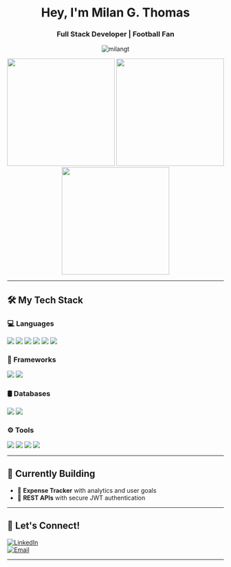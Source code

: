 <h1 align="center">Hey, I'm Milan G. Thomas </h1>
<h3 align="center">Full Stack Developer | Football Fan </h3>

<p align="center">
  <img src="https://komarev.com/ghpvc/?username=milangt&label=Profile%20views&color=green&style=flat" alt="milangt" />
</p>

<p align="center">
  <img src="https://tenor.com/view/neymar-jr-gif-10880181974660410811" width="250px"/>
  <img src="https://tenor.com/view/regele-fotbalului-regele-regelemeulafotbal-regelemeulafootball-sefuluiyzsem-gif-25766031" width="250px"/>
  <img src="https://tenor.com/view/football-gif-25905866" width="250px"/>
</p>

---

## 🛠️ My Tech Stack

### 💻 Languages  
<p>
  <img src="https://img.shields.io/badge/Python-3776AB?style=flat-square&logo=python&logoColor=white" />
  <img src="https://img.shields.io/badge/Java-007396?style=flat-square&logo=java&logoColor=white" />
  <img src="https://img.shields.io/badge/C-00599C?style=flat-square&logo=c&logoColor=white" />
  <img src="https://img.shields.io/badge/JavaScript-F7DF1E?style=flat-square&logo=javascript&logoColor=black" />
  <img src="https://img.shields.io/badge/HTML5-E34F26?style=flat-square&logo=html5&logoColor=white" />
  <img src="https://img.shields.io/badge/CSS3-1572B6?style=flat-square&logo=css3&logoColor=white" />
</p>

### 🔧 Frameworks
<p>
  <img src="https://img.shields.io/badge/Node.js-339933?style=flat-square&logo=node.js&logoColor=white" />
  <img src="https://img.shields.io/badge/Express.js-000000?style=flat-square&logo=express&logoColor=white" />
</p>

### 🛢️ Databases  
<p>
  <img src="https://img.shields.io/badge/MongoDB-47A248?style=flat-square&logo=mongodb&logoColor=white" />
  <img src="https://img.shields.io/badge/SQL-4479A1?style=flat-square&logo=postgresql&logoColor=white" />
</p>

### ⚙️ Tools
<p>
  <img src="https://img.shields.io/badge/Git-F05032?style=flat-square&logo=git&logoColor=white" />
  <img src="https://img.shields.io/badge/GitHub-181717?style=flat-square&logo=github&logoColor=white" />
  <img src="https://img.shields.io/badge/Postman-FF6C37?style=flat-square&logo=postman&logoColor=white" />
  <img src="https://img.shields.io/badge/VS%20Code-007ACC?style=flat-square&logo=visual-studio-code&logoColor=white" />
</p>

---

## 🚧 Currently Building

- 💸 **Expense Tracker** with analytics and user goals  
- 🔐 **REST APIs** with secure JWT authentication

---

## 📣 Let's Connect!

[![LinkedIn](https://img.shields.io/badge/-LinkedIn-blue?style=flat-square&logo=linkedin)](https://linkedin.com/in/milan-g-thomas-a56757247/)  
[![Email](https://img.shields.io/badge/Gmail-D14836?style=flat-square&logo=gmail&logoColor=white)](mailto:milangthomas6857@gmail.com)

---

